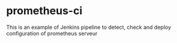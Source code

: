 # prometheus-ci


This is an example of Jenkins pipeline to detect, check and deploy configuration of prometheus serveur 
